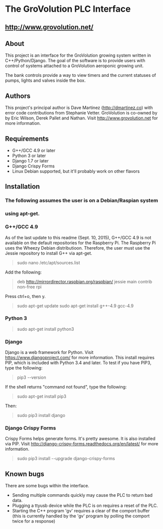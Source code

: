 The GroVolution PLC Interface
=============================


http://www.grovolution.net/
---------------------------


About
-----

This project is an interface for the GroVolution growing system written
in C++/Python/Django. The goal of the software is to provide users with
control of systems attached to a GroVolution aeroponic growing unit.

The bank controls provide a way to view timers and the current statuses
of pumps, lights and valves inside the box.


Authors
-------

This project's principal author is Dave Martinez (http://dmartinez.co)
with error code contributions from Stephanie Vetter. GroVolution is
co-owned by by Eric Wilson, Derek Pallet and Nathan. Visit 
http://www.grovolution.net for more information.


Requirements
------------

*	G++/GCC 4.9 or later
*	Python 3 or later
*	Django 1.7 or later
*	Django Crispy Forms
*	Linux Debian supported, but it'll probably work on other flavors


Installation
------------

### The following assumes the user is on a Debian/Raspian system 
### using apt-get.

### G++/GCC 4.9

As of the last update to this readme (Sept. 10, 2015), G++/GCC 4.9 is
not available on the default repositories for the Raspberry Pi. The
Raspberry Pi uses the Wheezy Debian distributioon. Therefore, the user
must use the Jessie repository to install G++ via apt-get.

> sudo nano /etc/apt/sources.list

Add the following:

> deb http://mirrordirector.raspbian.org/raspbian/ jessie main contrib non-free rpi

Press ctrl+o, then y. 

> sudo apt-get update
> sudo apt-get install g++-4.9 gcc-4.9


### Python 3

> sudo apt-get install python3

### Django

Django is a web framework for Python. Visit https://www.djangoproject.com/ for more
information. This install requires PIP, which is included with Python 3.4 and later.
To test if you have PIP3, type the following:

> pip3 --version

If the shell returns "command not found", type the following:

> sudo apt-get install pip3

Then:

> sudo pip3 install django

### Django Crispy Forms

Crispy Forms helps generate forms. It's pretty awesome. It is also installed via
PIP. Visit http://django-crispy-forms.readthedocs.org/en/latest/ for more 
information.

> sudo pip3 install --upgrade django-crispy-forms


Known bugs
----------

There are some bugs within the interface. 

*	Sending multiple commands quickly may cause the PLC to return bad data.
*	Plugging a ttyusb device while the PLC is on requires a reset of the PLC.
*	Starting the C++ program 'gv' requires a clear of the comport buffer (this
	is currently handled by the 'gv' program by polling the comport twice for
	a response)
